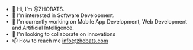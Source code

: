 - 👋 Hi, I’m @ZHOBATS.
- 👀 I’m interested in Software Development.
- 🌱 I’m currently working on Mobile App Development, Web Development and Artificial Intelligence. 
- 💞️ I’m looking to collaborate on innovations
- 📫 How to reach me info@zhobats.com

<!---
ZHOBATS/ZHOBATS is a ✨ special ✨ repository because its `README.md` (this file) appears on your GitHub profile.
You can click the Preview link to take a look at your changes.
--->
